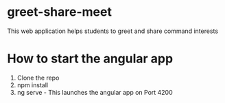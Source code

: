 # greet-share-meet
This web application helps students to greet and share command interests

# How to start the angular app

1. Clone the repo
2. npm install
3. ng serve - This launches the angular app on Port 4200

